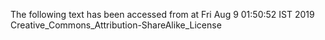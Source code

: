 The following text has been accessed from at Fri Aug 9 01:50:52 IST 2019
Creative_Commons_Attribution-ShareAlike_License
